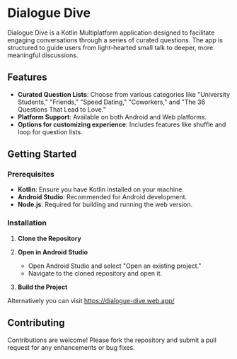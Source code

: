 # Dialogue Dive

Dialogue Dive is a Kotlin Multiplatform application designed to facilitate engaging conversations through a series of curated questions. The app is structured to guide users from light-hearted small talk to deeper, more meaningful discussions.

## Features

- **Curated Question Lists**: Choose from various categories like "University Students," "Friends," "Speed Dating," "Coworkers," and "The 36 Questions That Lead to Love."
- **Platform Support**: Available on both Android and Web platforms.
- **Options for customizing experience**: Includes features like shuffle and loop for question lists.

## Getting Started

### Prerequisites

- **Kotlin**: Ensure you have Kotlin installed on your machine.
- **Android Studio**: Recommended for Android development.
- **Node.js**: Required for building and running the web version.

### Installation

1. **Clone the Repository**
2. **Open in Android Studio**

   - Open Android Studio and select "Open an existing project."
   - Navigate to the cloned repository and open it.

3. **Build the Project**

Alternatively you can visit https://dialogue-dive.web.app/

## Contributing

Contributions are welcome! Please fork the repository and submit a pull request for any enhancements or bug fixes.
